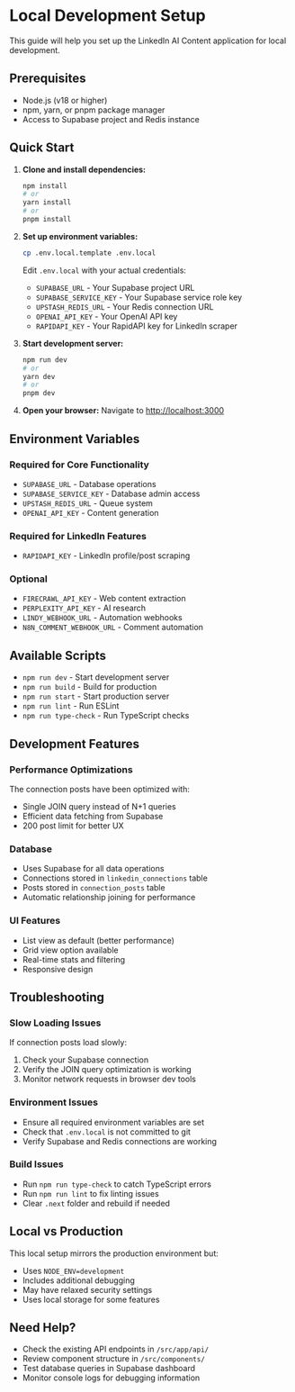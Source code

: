 # Local Development Setup

This guide will help you set up the LinkedIn AI Content application for local development.

## Prerequisites

- Node.js (v18 or higher)
- npm, yarn, or pnpm package manager
- Access to Supabase project and Redis instance

## Quick Start

1. **Clone and install dependencies:**
   ```bash
   npm install
   # or
   yarn install
   # or  
   pnpm install
   ```

2. **Set up environment variables:**
   ```bash
   cp .env.local.template .env.local
   ```
   
   Edit `.env.local` with your actual credentials:
   - `SUPABASE_URL` - Your Supabase project URL
   - `SUPABASE_SERVICE_KEY` - Your Supabase service role key
   - `UPSTASH_REDIS_URL` - Your Redis connection URL
   - `OPENAI_API_KEY` - Your OpenAI API key
   - `RAPIDAPI_KEY` - Your RapidAPI key for LinkedIn scraper

3. **Start development server:**
   ```bash
   npm run dev
   # or
   yarn dev
   # or
   pnpm dev
   ```

4. **Open your browser:**
   Navigate to [http://localhost:3000](http://localhost:3000)

## Environment Variables

### Required for Core Functionality
- `SUPABASE_URL` - Database operations
- `SUPABASE_SERVICE_KEY` - Database admin access
- `UPSTASH_REDIS_URL` - Queue system
- `OPENAI_API_KEY` - Content generation

### Required for LinkedIn Features  
- `RAPIDAPI_KEY` - LinkedIn profile/post scraping

### Optional
- `FIRECRAWL_API_KEY` - Web content extraction
- `PERPLEXITY_API_KEY` - AI research
- `LINDY_WEBHOOK_URL` - Automation webhooks
- `N8N_COMMENT_WEBHOOK_URL` - Comment automation

## Available Scripts

- `npm run dev` - Start development server
- `npm run build` - Build for production
- `npm run start` - Start production server
- `npm run lint` - Run ESLint
- `npm run type-check` - Run TypeScript checks

## Development Features

### Performance Optimizations
The connection posts have been optimized with:
- Single JOIN query instead of N+1 queries
- Efficient data fetching from Supabase
- 200 post limit for better UX

### Database
- Uses Supabase for all data operations
- Connections stored in `linkedin_connections` table
- Posts stored in `connection_posts` table
- Automatic relationship joining for performance

### UI Features
- List view as default (better performance)
- Grid view option available
- Real-time stats and filtering
- Responsive design

## Troubleshooting

### Slow Loading Issues
If connection posts load slowly:
1. Check your Supabase connection
2. Verify the JOIN query optimization is working
3. Monitor network requests in browser dev tools

### Environment Issues
- Ensure all required environment variables are set
- Check that `.env.local` is not committed to git
- Verify Supabase and Redis connections are working

### Build Issues
- Run `npm run type-check` to catch TypeScript errors
- Run `npm run lint` to fix linting issues
- Clear `.next` folder and rebuild if needed

## Local vs Production

This local setup mirrors the production environment but:
- Uses `NODE_ENV=development`
- Includes additional debugging
- May have relaxed security settings
- Uses local storage for some features

## Need Help?

- Check the existing API endpoints in `/src/app/api/`
- Review component structure in `/src/components/`
- Test database queries in Supabase dashboard
- Monitor console logs for debugging information